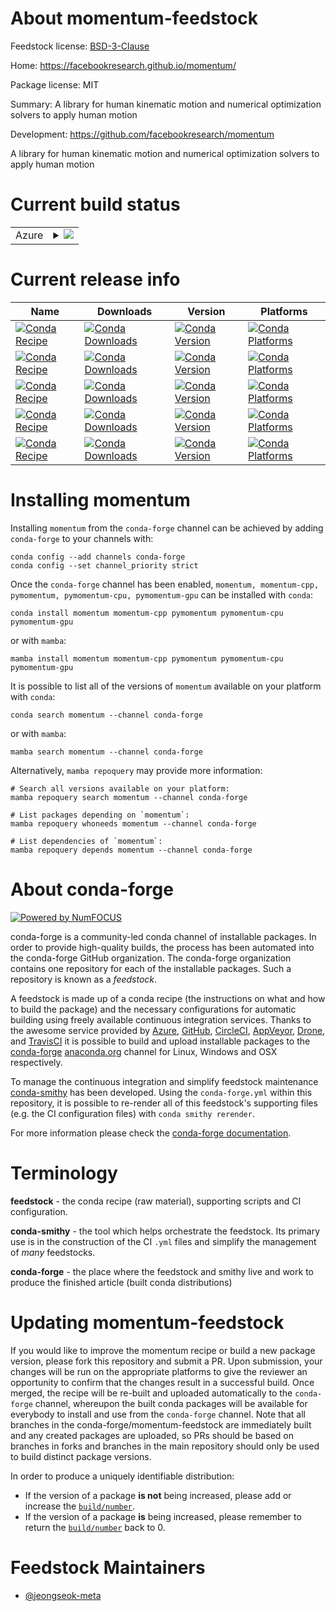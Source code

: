 About momentum-feedstock
========================

Feedstock license: [BSD-3-Clause](https://github.com/conda-forge/momentum-feedstock/blob/main/LICENSE.txt)

Home: https://facebookresearch.github.io/momentum/

Package license: MIT

Summary: A library for human kinematic motion and numerical optimization solvers to apply human motion

Development: https://github.com/facebookresearch/momentum

A library for human kinematic motion and numerical optimization solvers to apply human motion


Current build status
====================


<table>
    
  <tr>
    <td>Azure</td>
    <td>
      <details>
        <summary>
          <a href="https://dev.azure.com/conda-forge/feedstock-builds/_build/latest?definitionId=22772&branchName=main">
            <img src="https://dev.azure.com/conda-forge/feedstock-builds/_apis/build/status/momentum-feedstock?branchName=main">
          </a>
        </summary>
        <table>
          <thead><tr><th>Variant</th><th>Status</th></tr></thead>
          <tbody><tr>
              <td>linux_64_c_compiler_version13cuda_compiler_version12.6cxx_compiler_version13</td>
              <td>
                <a href="https://dev.azure.com/conda-forge/feedstock-builds/_build/latest?definitionId=22772&branchName=main">
                  <img src="https://dev.azure.com/conda-forge/feedstock-builds/_apis/build/status/momentum-feedstock?branchName=main&jobName=linux&configuration=linux%20linux_64_c_compiler_version13cuda_compiler_version12.6cxx_compiler_version13" alt="variant">
                </a>
              </td>
            </tr><tr>
              <td>linux_64_c_compiler_version13cuda_compiler_versionNonecxx_compiler_version13</td>
              <td>
                <a href="https://dev.azure.com/conda-forge/feedstock-builds/_build/latest?definitionId=22772&branchName=main">
                  <img src="https://dev.azure.com/conda-forge/feedstock-builds/_apis/build/status/momentum-feedstock?branchName=main&jobName=linux&configuration=linux%20linux_64_c_compiler_version13cuda_compiler_versionNonecxx_compiler_version13" alt="variant">
                </a>
              </td>
            </tr><tr>
              <td>osx_64</td>
              <td>
                <a href="https://dev.azure.com/conda-forge/feedstock-builds/_build/latest?definitionId=22772&branchName=main">
                  <img src="https://dev.azure.com/conda-forge/feedstock-builds/_apis/build/status/momentum-feedstock?branchName=main&jobName=osx&configuration=osx%20osx_64_" alt="variant">
                </a>
              </td>
            </tr><tr>
              <td>osx_arm64</td>
              <td>
                <a href="https://dev.azure.com/conda-forge/feedstock-builds/_build/latest?definitionId=22772&branchName=main">
                  <img src="https://dev.azure.com/conda-forge/feedstock-builds/_apis/build/status/momentum-feedstock?branchName=main&jobName=osx&configuration=osx%20osx_arm64_" alt="variant">
                </a>
              </td>
            </tr><tr>
              <td>win_64_cuda_compiler_version12.6</td>
              <td>
                <a href="https://dev.azure.com/conda-forge/feedstock-builds/_build/latest?definitionId=22772&branchName=main">
                  <img src="https://dev.azure.com/conda-forge/feedstock-builds/_apis/build/status/momentum-feedstock?branchName=main&jobName=win&configuration=win%20win_64_cuda_compiler_version12.6" alt="variant">
                </a>
              </td>
            </tr><tr>
              <td>win_64_cuda_compiler_versionNone</td>
              <td>
                <a href="https://dev.azure.com/conda-forge/feedstock-builds/_build/latest?definitionId=22772&branchName=main">
                  <img src="https://dev.azure.com/conda-forge/feedstock-builds/_apis/build/status/momentum-feedstock?branchName=main&jobName=win&configuration=win%20win_64_cuda_compiler_versionNone" alt="variant">
                </a>
              </td>
            </tr>
          </tbody>
        </table>
      </details>
    </td>
  </tr>
</table>

Current release info
====================

| Name | Downloads | Version | Platforms |
| --- | --- | --- | --- |
| [![Conda Recipe](https://img.shields.io/badge/recipe-momentum-green.svg)](https://anaconda.org/conda-forge/momentum) | [![Conda Downloads](https://img.shields.io/conda/dn/conda-forge/momentum.svg)](https://anaconda.org/conda-forge/momentum) | [![Conda Version](https://img.shields.io/conda/vn/conda-forge/momentum.svg)](https://anaconda.org/conda-forge/momentum) | [![Conda Platforms](https://img.shields.io/conda/pn/conda-forge/momentum.svg)](https://anaconda.org/conda-forge/momentum) |
| [![Conda Recipe](https://img.shields.io/badge/recipe-momentum--cpp-green.svg)](https://anaconda.org/conda-forge/momentum-cpp) | [![Conda Downloads](https://img.shields.io/conda/dn/conda-forge/momentum-cpp.svg)](https://anaconda.org/conda-forge/momentum-cpp) | [![Conda Version](https://img.shields.io/conda/vn/conda-forge/momentum-cpp.svg)](https://anaconda.org/conda-forge/momentum-cpp) | [![Conda Platforms](https://img.shields.io/conda/pn/conda-forge/momentum-cpp.svg)](https://anaconda.org/conda-forge/momentum-cpp) |
| [![Conda Recipe](https://img.shields.io/badge/recipe-pymomentum-green.svg)](https://anaconda.org/conda-forge/pymomentum) | [![Conda Downloads](https://img.shields.io/conda/dn/conda-forge/pymomentum.svg)](https://anaconda.org/conda-forge/pymomentum) | [![Conda Version](https://img.shields.io/conda/vn/conda-forge/pymomentum.svg)](https://anaconda.org/conda-forge/pymomentum) | [![Conda Platforms](https://img.shields.io/conda/pn/conda-forge/pymomentum.svg)](https://anaconda.org/conda-forge/pymomentum) |
| [![Conda Recipe](https://img.shields.io/badge/recipe-pymomentum--cpu-green.svg)](https://anaconda.org/conda-forge/pymomentum-cpu) | [![Conda Downloads](https://img.shields.io/conda/dn/conda-forge/pymomentum-cpu.svg)](https://anaconda.org/conda-forge/pymomentum-cpu) | [![Conda Version](https://img.shields.io/conda/vn/conda-forge/pymomentum-cpu.svg)](https://anaconda.org/conda-forge/pymomentum-cpu) | [![Conda Platforms](https://img.shields.io/conda/pn/conda-forge/pymomentum-cpu.svg)](https://anaconda.org/conda-forge/pymomentum-cpu) |
| [![Conda Recipe](https://img.shields.io/badge/recipe-pymomentum--gpu-green.svg)](https://anaconda.org/conda-forge/pymomentum-gpu) | [![Conda Downloads](https://img.shields.io/conda/dn/conda-forge/pymomentum-gpu.svg)](https://anaconda.org/conda-forge/pymomentum-gpu) | [![Conda Version](https://img.shields.io/conda/vn/conda-forge/pymomentum-gpu.svg)](https://anaconda.org/conda-forge/pymomentum-gpu) | [![Conda Platforms](https://img.shields.io/conda/pn/conda-forge/pymomentum-gpu.svg)](https://anaconda.org/conda-forge/pymomentum-gpu) |

Installing momentum
===================

Installing `momentum` from the `conda-forge` channel can be achieved by adding `conda-forge` to your channels with:

```
conda config --add channels conda-forge
conda config --set channel_priority strict
```

Once the `conda-forge` channel has been enabled, `momentum, momentum-cpp, pymomentum, pymomentum-cpu, pymomentum-gpu` can be installed with `conda`:

```
conda install momentum momentum-cpp pymomentum pymomentum-cpu pymomentum-gpu
```

or with `mamba`:

```
mamba install momentum momentum-cpp pymomentum pymomentum-cpu pymomentum-gpu
```

It is possible to list all of the versions of `momentum` available on your platform with `conda`:

```
conda search momentum --channel conda-forge
```

or with `mamba`:

```
mamba search momentum --channel conda-forge
```

Alternatively, `mamba repoquery` may provide more information:

```
# Search all versions available on your platform:
mamba repoquery search momentum --channel conda-forge

# List packages depending on `momentum`:
mamba repoquery whoneeds momentum --channel conda-forge

# List dependencies of `momentum`:
mamba repoquery depends momentum --channel conda-forge
```


About conda-forge
=================

[![Powered by
NumFOCUS](https://img.shields.io/badge/powered%20by-NumFOCUS-orange.svg?style=flat&colorA=E1523D&colorB=007D8A)](https://numfocus.org)

conda-forge is a community-led conda channel of installable packages.
In order to provide high-quality builds, the process has been automated into the
conda-forge GitHub organization. The conda-forge organization contains one repository
for each of the installable packages. Such a repository is known as a *feedstock*.

A feedstock is made up of a conda recipe (the instructions on what and how to build
the package) and the necessary configurations for automatic building using freely
available continuous integration services. Thanks to the awesome service provided by
[Azure](https://azure.microsoft.com/en-us/services/devops/), [GitHub](https://github.com/),
[CircleCI](https://circleci.com/), [AppVeyor](https://www.appveyor.com/),
[Drone](https://cloud.drone.io/welcome), and [TravisCI](https://travis-ci.com/)
it is possible to build and upload installable packages to the
[conda-forge](https://anaconda.org/conda-forge) [anaconda.org](https://anaconda.org/)
channel for Linux, Windows and OSX respectively.

To manage the continuous integration and simplify feedstock maintenance
[conda-smithy](https://github.com/conda-forge/conda-smithy) has been developed.
Using the ``conda-forge.yml`` within this repository, it is possible to re-render all of
this feedstock's supporting files (e.g. the CI configuration files) with ``conda smithy rerender``.

For more information please check the [conda-forge documentation](https://conda-forge.org/docs/).

Terminology
===========

**feedstock** - the conda recipe (raw material), supporting scripts and CI configuration.

**conda-smithy** - the tool which helps orchestrate the feedstock.
                   Its primary use is in the construction of the CI ``.yml`` files
                   and simplify the management of *many* feedstocks.

**conda-forge** - the place where the feedstock and smithy live and work to
                  produce the finished article (built conda distributions)


Updating momentum-feedstock
===========================

If you would like to improve the momentum recipe or build a new
package version, please fork this repository and submit a PR. Upon submission,
your changes will be run on the appropriate platforms to give the reviewer an
opportunity to confirm that the changes result in a successful build. Once
merged, the recipe will be re-built and uploaded automatically to the
`conda-forge` channel, whereupon the built conda packages will be available for
everybody to install and use from the `conda-forge` channel.
Note that all branches in the conda-forge/momentum-feedstock are
immediately built and any created packages are uploaded, so PRs should be based
on branches in forks and branches in the main repository should only be used to
build distinct package versions.

In order to produce a uniquely identifiable distribution:
 * If the version of a package **is not** being increased, please add or increase
   the [``build/number``](https://docs.conda.io/projects/conda-build/en/latest/resources/define-metadata.html#build-number-and-string).
 * If the version of a package **is** being increased, please remember to return
   the [``build/number``](https://docs.conda.io/projects/conda-build/en/latest/resources/define-metadata.html#build-number-and-string)
   back to 0.

Feedstock Maintainers
=====================

* [@jeongseok-meta](https://github.com/jeongseok-meta/)

